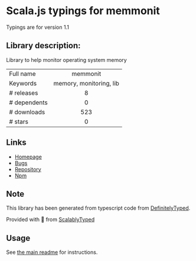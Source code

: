 
# Scala.js typings for memmonit

Typings are for version 1.1

## Library description:
Library to help monitor operating system memory

|                    |                 |
| ------------------ | :-------------: |
| Full name          | memmonit |
| Keywords           | memory, monitoring, lib |
| # releases         | 8 |
| # dependents       | 0 |
| # downloads        | 523 |
| # stars            | 0 |

## Links
- [Homepage](https://github.com/diegodamato/memmonit#readme)
- [Bugs](https://github.com/diegodamato/memmonit/issues)
- [Repository](https://github.com/diegodamato/memmonit)
- [Npm](https://www.npmjs.com/package/memmonit)
    


## Note
This library has been generated from typescript code from [DefinitelyTyped](https://definitelytyped.org).

Provided with :purple_heart: from [ScalablyTyped](https://github.com/oyvindberg/ScalablyTyped)

## Usage
See [the main readme](../../readme.md) for instructions.


